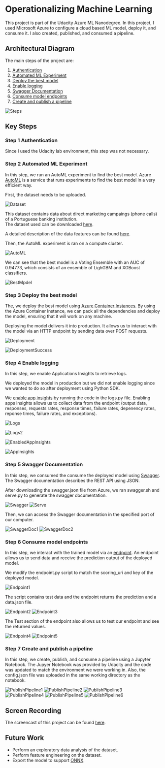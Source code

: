 # Operationalizing Machine Learning

This project is part of the Udacity Azure ML Nanodegree. In this project, I used Microsoft Azure to configure a cloud based ML model, deploy it, and consume it. I also created, published, and consumed a pipeline.

## Architectural Diagram

The main steps of the project are:

1. [Authentication](#step-1-authentication)
2. [Automated ML Experiment](#step-2-automated-ml-experiment)
3. [Deploy the best model](#step-3-deploy-the-best-model)
4. [Enable logging](#step-4-enable-logging)
5. [Swagger Documentation](#step-5-swagger-documentation)
6. [Consume model endpoints](#step-6-consume-model-endpoints)
7. [Create and publish a pipeline](#step-7-create-and-publish-a-pipeline)

![Steps](/img/0-Steps.png)

## Key Steps

### Step 1 Authentication

Since I used the Udacity lab environment, this step was not necessary.

### Step 2 Automated ML Experiment

In this step, we run an AutoML experiment to find the best model. Azure [AutoML](https://docs.microsoft.com/en-us/azure/machine-learning/concept-automated-ml) is a service that runs experiments to find the best model in a very efficient way.

First, the dataset needs to be uploaded.

![Dataset](/img/2.1-Dataset.png)

This dataset contains data about direct marketing campaings (phone calls) of a Portuguese banking institution.  
The dataset used can be downloaded [here](https://automlsamplenotebookdata.blob.core.windows.net/automl-sample-notebook-data/bankmarketing_train.csv).

A detailed description of the data features can be found [here](https://archive.ics.uci.edu/ml/datasets/bank+marketing#).

Then, the AutoML experiment is ran on a compute cluster.

![AutoML](/img/2.2-AutoML.png)

We can see that the best model is a Voting Ensemble with an AUC of 0.94773, which consists of an ensemble of LighGBM and XGBoost classifiers.

![BestMpdel](/img/2.3-BestModel.png)

### Step 3 Deploy the best model

The, we deploy the best model using [Azure Container Instances](https://docs.microsoft.com/en-us/azure/container-instances/container-instances-overview). By using the Azure Container Instance, we can pack all the dependencies and deploy the model, ensuring that it will work on any machine.

Deploying the model delivers it into production. It allows us to interact with the model via an HTTP endpoint by sending data over POST requests.

![Deployment](/img/3.1-Deployment.png)

![DeploymentSuccess](/img/3.2-DeploymentSuccess.png)

### Step 4 Enable logging

In this step, we enable Applications Insights to retrieve logs. 

We deployed the model in production but we did not enable logging since we wanted to do so after deployment using Python SDK.

We [enable app insights](https://docs.microsoft.com/en-us/azure/machine-learning/how-to-enable-app-insights) by running the code in the logs.py file. Enabling apps insights allows us to collect data from the endpoint (output data, responses, requests rates, response times, failure rates, depenency rates, reponse times, failure rates, and exceptions).

![Logs](/img/4.1-Logs.png)

![Logs2](/img/4.2-Logs2.png)

![EnabledAppInsights](/img/4.3-EnabledAppInsights.png)

![AppInsights](/img/4.4-AppInsights.png)

### Step 5 Swagger Documentation

In this step, we consumed the consume the deployed model using [Swagger](https://swagger.io/). The Swagger documentation describes the REST API using JSON.

After downloading the swagger.json file from Azure, we ran swagger.sh and serve.py to generate the swagger documentation.

![Swagger](/img/5.1-Swagger.png)
![Serve](/img/5.2-Serve.png)

Then, we can access the Swagger documentation in the specified port of our computer.

![SwaggerDoc1](/img/5.3-SwaggerDoc1.png)
![SwaggerDoc2](/img/5.4-SwaggerDoc2.png)

### Step 6 Consume model endpoints

In this step, we interact with the trained model via an [endpoint](https://docs.microsoft.com/en-us/azure/machine-learning/concept-endpoints). An endpoint allows us to send data and receive the prediction output of the deployed model.

We modify the endpoint.py script to match the scoring_uri and key of the deployed model.

![Endpoint1](/img/6.1-Endpoint1.png)

The script contains test data and the endpoint returns the prediction and a data.json file.

![Endpoint2](/img/6.2-Endpoint2.png)
![Endpoint3](/img/6.3-Endpoint3.png)

The Test section of the endpoint also allows us to test our endpoint and see the returned values.

![Endpoint4](/img/6.3-Endpoint4.png)
![Endpoint5](/img/6.4-Endpoint5.png)

### Step 7 Create and publish a pipeline

In this step, we create, publish, and consume a pipeline using a Jupyter Notebook. The Jupyer Notebook was provided by Udacity and the code was updated to match the environment we were working in. Also, the config.json file was uploaded in the same working directory as the notebook.

![PublishPipeline1](/img/7.1-PublishPipeline1.png)
![PublishPipeline2](/img/7.2-PublishPipeline2.png)
![PublishPipeline3](/img/7.3-PublishPipeline3.png)
![PublishPipeline4](/img/7.4-PublishPipeline4.png)
![PublishPipeline5](/img/7.4-PublishPipeline5.png)
![PublishPipeline6](/img/7.4-PublishPipeline6.png)

## Screen Recording

The screencast of this project can be found [here](https://drive.google.com/file/d/1GwUTYVcTUuWFUOn4WuH_HbF-_FMkAjXG/view?usp=sharing).

## Future Work

* Perform an exploratory data analysis of the dataset.
* Perform feature engineering on the dataset.
* Export the model to support [ONNX](https://docs.microsoft.com/en-us/azure/machine-learning/concept-onnx).
